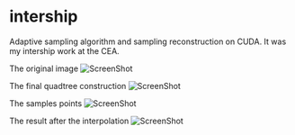 # intership
Adaptive sampling algorithm and sampling reconstruction on CUDA. It was my intership work at the CEA.

The original image
![ScreenShot](https://i.postimg.cc/LXjWRWJ5/Original.png)

The final quadtree construction
![ScreenShot](https://i.postimg.cc/g2BQK89z/final-Quadtree.png)

The samples points
![ScreenShot](https://i.postimg.cc/d0bfbFtg/samples.png)

The result after the interpolation
![ScreenShot](https://i.postimg.cc/tJyMgz65/result.png)
